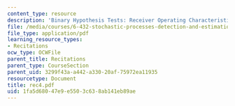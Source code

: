 ```yaml
---
content_type: resource
description: 'Binary Hypothesis Tests: Receiver Operating Characteristic (ROC)'
file: /media/courses/6-432-stochastic-processes-detection-and-estimation-spring-2004/1fa5d68047e9e5503c638ab141eb89ae_rec4.pdf
file_type: application/pdf
learning_resource_types:
- Recitations
ocw_type: OCWFile
parent_title: Recitations
parent_type: CourseSection
parent_uid: 3299f43a-a442-a330-20af-75972ea11935
resourcetype: Document
title: rec4.pdf
uid: 1fa5d680-47e9-e550-3c63-8ab141eb89ae
---
```

